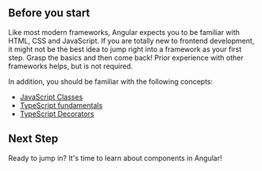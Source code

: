 <docs-decorative-header title="Overview" imgSrc="src/assets/images/what_is_angular.svg"> <!-- markdownlint-disable-line -->
</docs-decorative-header>

## Before you start

Like most modern frameworks, Angular expects you to be familiar with HTML, CSS and JavaScript. If you are totally new to frontend development, it might not be the best idea to jump right into a framework as your first step. Grasp the basics and then come back! Prior experience with other frameworks helps, but is not required.

In addition, you should be familiar with the following concepts:

- [JavaScript Classes](https://developer.mozilla.org/docs/Web/JavaScript/Reference/Classes)
- [TypeScript fundamentals](https://www.typescriptlang.org/docs/handbook/typescript-in-5-minutes.html)
- [TypeScript Decorators](https://www.typescriptlang.org/docs/handbook/decorators.html)

## Next Step

Ready to jump in? It's time to learn about components in Angular!

<docs-pill-row>
  <docs-pill title="Composing with Components" href="essentials/components" />
</docs-pill-row>
